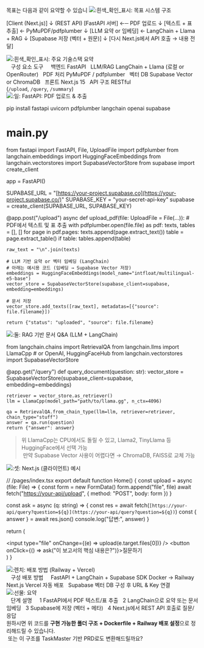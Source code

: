 
목표는 다음과 같이 요약할 수 있습니
![:흰색_확인_표시:](https://a.slack-edge.com/production-standard-emoji-assets/14.0/google-medium/2705.png) 목표 시스템 구조  

[Client (Next.js)]
      ↓ (REST API)
[FastAPI 서버] ←─ PDF 업로드
      ↓
[텍스트 + 표 추출] ← PyMuPDF/pdfplumber
      ↓
[LLM 요약 or 임베딩] ← LangChain + Llama + RAG
      ↓
[Supabase 저장 (벡터 + 원문)]
      ↓
[다시 Next.js에서 API 호출 → 내용 전달]

![:흰색_확인_표시:](https://a.slack-edge.com/production-standard-emoji-assets/14.0/google-medium/2705.png) 주요 기술스택 요약  
   구성 요소 도구     백엔드 FastAPI   LLM/RAG LangChain + Llama (로컬 or OpenRouter)   PDF 처리 PyMuPDF / pdfplumber   벡터 DB Supabase Vector or ChromaDB   프론트 Next.js 15   API 구조 RESTful (`/upload`, `/query`, `/summary`)  
![:일:](https://a.slack-edge.com/production-standard-emoji-assets/14.0/google-medium/0031-fe0f-20e3.png) FastAPI: PDF 업로드 & 추출  

pip install fastapi uvicorn pdfplumber langchain openai supabase
# main.py
from fastapi import FastAPI, File, UploadFile
import pdfplumber
from langchain.embeddings import HuggingFaceEmbeddings
from langchain.vectorstores import SupabaseVectorStore
from supabase import create_client

app = FastAPI()

SUPABASE_URL = "[https://your-project.supabase.co](https://your-project.supabase.co/)"
SUPABASE_KEY = "your-secret-api-key"
supabase = create_client(SUPABASE_URL, SUPABASE_KEY)

@app.post("/upload")
async def upload_pdf(file: UploadFile = File(...)):
    # PDF에서 텍스트 및 표 추출
    with pdfplumber.open(file.file) as pdf:
        texts, tables = [], []
        for page in pdf.pages:
            texts.append(page.extract_text())
            table = page.extract_table()
            if table:
                tables.append(table)

    raw_text = "\n".join(texts)

    # LLM 기반 요약 or 벡터 임베딩 (LangChain)
    # 아래는 예시용 코드 (임베딩 → Supabase Vector 저장)
    embeddings = HuggingFaceEmbeddings(model_name="intfloat/multilingual-e5-base")
    vector_store = SupabaseVectorStore(supabase_client=supabase, embedding=embeddings)

    # 문서 저장
    vector_store.add_texts([raw_text], metadatas=[{"source": file.filename}])

    return {"status": "uploaded", "source": file.filename}

![:둘:](https://a.slack-edge.com/production-standard-emoji-assets/14.0/google-medium/0032-fe0f-20e3.png) RAG 기반 문서 Q&A (LLM + LangChain)  

from langchain.chains import RetrievalQA
from langchain.llms import LlamaCpp  # or OpenAI, HuggingFaceHub
from langchain.vectorstores import SupabaseVectorStore

@app.get("/query")
def query_document(question: str):
    vector_store = SupabaseVectorStore(supabase_client=supabase, embedding=embeddings)

    retriever = vector_store.as_retriever()
    llm = LlamaCpp(model_path="path/to/llama.gg", n_ctx=4096)

    qa = RetrievalQA.from_chain_type(llm=llm, retriever=retriever, chain_type="stuff")
    answer = qa.run(question)
    return {"answer": answer}

> 위 LlamaCpp는 CPU에서도 돌릴 수 있고, Llama2, TinyLlama 등 HuggingFace에서 선택 가능  
>  만약 Supabase Vector 사용이 어렵다면 → ChromaDB, FAISS로 교체 가능

![:셋:](https://a.slack-edge.com/production-standard-emoji-assets/14.0/google-medium/0033-fe0f-20e3.png) Next.js (클라이언트) 예시  

// /pages/index.tsx
export default function Home() {
  const upload = async (file: File) => {
    const form = new FormData()
    form.append("file", file)
    await fetch("[https://your-api/upload](https://your-api/upload)", { method: "POST", body: form })
  }

  const ask = async (q: string) => {
    const res = await fetch(`[https://your-api/query?question=${q}](https://your-api/query?question=${q})`)
    const { answer } = await res.json()
    console.log("답변:", answer)
  }

  return (
    <div>
      <input type="file" onChange={(e) => upload(e.target.files[0])} />
      <button onClick={() => ask("이 보고서의 핵심 내용은?")}>질문하기</button>
    </div>
  )
}

![:렌치:](https://a.slack-edge.com/production-standard-emoji-assets/14.0/google-medium/1f527.png) 배포 방법 (Railway + Vercel)  
   구성 배포 방법     FastAPI + LangChain + Supabase SDK Docker → Railway   Next.js Vercel 자동 배포   Supabase 벡터 DB 구성 후 URL & Key 연결  
![:선물:](https://a.slack-edge.com/production-standard-emoji-assets/14.0/google-medium/1f381.png) 요약  
   단계 설명     1 FastAPI에서 PDF 텍스트/표 추출   2 LangChain으로 요약 또는 문서 임베딩   3 Supabase에 저장 (벡터 + 메타)   4 Next.js에서 REST API 호출로 질문/응답  
원하시면 위 코드를 **구현 가능한 폴더 구조 + Dockerfile + Railway 배포 설정**으로 정리해드릴 수 있습니다.  
 또는 이 구조를 TaskMaster 기반 PRD로도 변환해드릴까요?